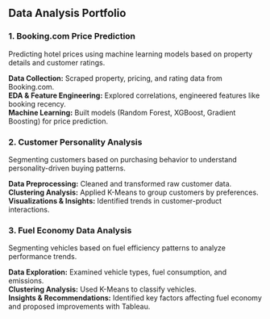 ## **Data Analysis Portfolio**  

### **1. Booking.com Price Prediction**  
Predicting hotel prices using machine learning models based on property details and customer ratings.  

**Data Collection:** Scraped property, pricing, and rating data from Booking.com.  
**EDA & Feature Engineering:** Explored correlations, engineered features like booking recency.  
**Machine Learning:** Built models (Random Forest, XGBoost, Gradient Boosting) for price prediction.  

### **2. Customer Personality Analysis**  
Segmenting customers based on purchasing behavior to understand personality-driven buying patterns.  

**Data Preprocessing:** Cleaned and transformed raw customer data.  
**Clustering Analysis:** Applied K-Means to group customers by preferences.  
**Visualizations & Insights:** Identified trends in customer-product interactions.  

### **3. Fuel Economy Data Analysis**  
Segmenting vehicles based on fuel efficiency patterns to analyze performance trends.  

**Data Exploration:** Examined vehicle types, fuel consumption, and emissions.  
**Clustering Analysis:** Used K-Means to classify vehicles.  
**Insights & Recommendations:** Identified key factors affecting fuel economy and proposed improvements with Tableau.  
